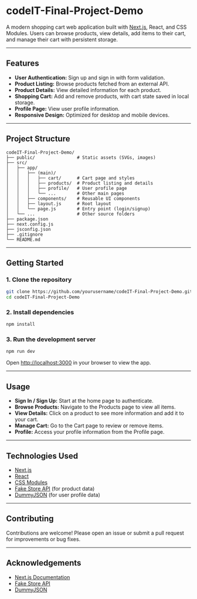 # codeIT-Final-Project-Demo

A modern shopping cart web application built with [Next.js](https://nextjs.org/), React, and CSS Modules. Users can browse products, view details, add items to their cart, and manage their cart with persistent storage.

---

## Features

- **User Authentication:** Sign up and sign in with form validation.
- **Product Listing:** Browse products fetched from an external API.
- **Product Details:** View detailed information for each product.
- **Shopping Cart:** Add and remove products, with cart state saved in local storage.
- **Profile Page:** View user profile information.
- **Responsive Design:** Optimized for desktop and mobile devices.

---

## Project Structure

```
codeIT-Final-Project-Demo/
├── public/                # Static assets (SVGs, images)
├── src/
│   ├── app/
│   │   ├── (main)/
│   │   │   ├── cart/      # Cart page and styles
│   │   │   ├── products/  # Product listing and details
│   │   │   ├── profile/   # User profile page
│   │   │   └── ...        # Other main pages
│   │   ├── components/    # Reusable UI components
│   │   ├── layout.js      # Root layout
│   │   └── page.js        # Entry point (login/signup)
│   └── ...                # Other source folders
├── package.json
├── next.config.js
├── jsconfig.json
├── .gitignore
└── README.md
```

---

## Getting Started

### 1. Clone the repository

```sh
git clone https://github.com/yourusername/codeIT-Final-Project-Demo.git
cd codeIT-Final-Project-Demo
```

### 2. Install dependencies

```sh
npm install
```

### 3. Run the development server

```sh
npm run dev
```

Open [http://localhost:3000](http://localhost:3000) in your browser to view the app.

---

## Usage

- **Sign In / Sign Up:** Start at the home page to authenticate.
- **Browse Products:** Navigate to the Products page to view all items.
- **View Details:** Click on a product to see more information and add it to your cart.
- **Manage Cart:** Go to the Cart page to review or remove items.
- **Profile:** Access your profile information from the Profile page.

---

## Technologies Used

- [Next.js](https://nextjs.org/)
- [React](https://react.dev/)
- [CSS Modules](https://nextjs.org/docs/pages/building-your-application/styling/css-modules)
- [Fake Store API](https://fakestoreapi.com/) (for product data)
- [DummyJSON](https://dummyjson.com/) (for user profile data)

---

## Contributing

Contributions are welcome! Please open an issue or submit a pull request for improvements or bug fixes.

---

## Acknowledgements

- [Next.js Documentation](https://nextjs.org/docs)
- [Fake Store API](https://fakestoreapi.com/)
- [DummyJSON](https://dummyjson.com/)